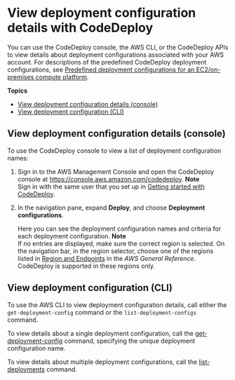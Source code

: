 # View deployment configuration details with CodeDeploy<a name="deployment-configurations-view-details"></a>

You can use the CodeDeploy console, the AWS CLI, or the CodeDeploy APIs to view details about deployment configurations associated with your AWS account\. For descriptions of the predefined CodeDeploy deployment configurations, see [Predefined deployment configurations for an EC2/on\-premises compute platform](deployment-configurations.md#deployment-configurations-predefined)\.

**Topics**
+ [View deployment configuration details \(console\)](#deployment-configurations-view-details-console)
+ [View deployment configuration \(CLI\)](#deployment-configurations-view-details-cli)

## View deployment configuration details \(console\)<a name="deployment-configurations-view-details-console"></a>

To use the CodeDeploy console to view a list of deployment configuration names:

1. Sign in to the AWS Management Console and open the CodeDeploy console at [https://console\.aws\.amazon\.com/codedeploy](https://console.aws.amazon.com/codedeploy)\.
**Note**  
Sign in with the same user that you set up in [Getting started with CodeDeploy](getting-started-codedeploy.md)\.

1. In the navigation pane, expand **Deploy**, and choose **Deployment configurations**\.

    Here you can see the deployment configuration names and criteria for each deployment configuration\. 
**Note**  
If no entries are displayed, make sure the correct region is selected\. On the navigation bar, in the region selector, choose one of the regions listed in [Region and Endpoints](https://docs.aws.amazon.com/general/latest/gr/rande.html#codedeploy_region) in the *AWS General Reference*\. CodeDeploy is supported in these regions only\.

## View deployment configuration \(CLI\)<a name="deployment-configurations-view-details-cli"></a>

To use the AWS CLI to view deployment configuration details, call either the `get-deployment-config` command or the `list-deployment-configs` command\.

To view details about a single deployment configuration, call the [get\-deployment\-config](https://docs.aws.amazon.com/cli/latest/reference/deploy/get-deployment-config.html) command, specifying the unique deployment configuration name\.

To view details about multiple deployment configurations, call the [list\-deployments](https://docs.aws.amazon.com/cli/latest/reference/deploy/list-deployments.html) command\.